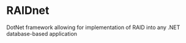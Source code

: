 # RAIDnet
DotNet framework allowing for implementation of RAID into any .NET database-based application
